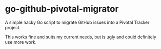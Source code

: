 # go-github-pivotal-migrator

A simple hacky Go script to migrate GitHub issues into a Pivotal Tracker project.

This works fine and suits my current needs, but is ugly and could definitely use more work.
